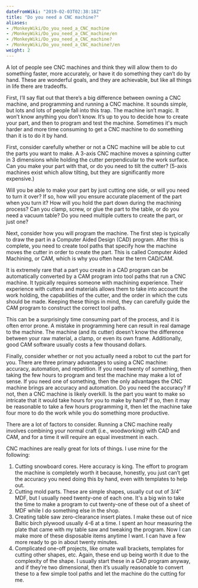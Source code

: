 ```yaml
---
dateFromWiki: "2019-02-03T02:38:18Z"
title: "Do you need a CNC machine?"
aliases:
- /MonkeyWiki/Do_you_need_a_CNC_machine
- /MonkeyWiki/Do_you_need_a_CNC_machine/en
- /MonkeyWiki/Do_you_need_a_CNC_machine?
- /MonkeyWiki/Do_you_need_a_CNC_machine?/en
weight: 2
---
```

A lot of people see CNC machines and think they will allow them to do something faster, more accurately, or have it do something they can’t do by hand. These are wonderful goals, and they are achievable, but like all things in life there are tradeoffs.
 
First, I’ll say flat out that there’s a big difference between owning a CNC machine, and programming and running a CNC machine. It sounds simple, but lots and lots of people fall into this trap. The machine isn’t magic. It won’t know anything you don’t know. It’s up to you to decide how to create your part, and then to program and test the machine. Sometimes it's much harder and more time consuming to get a CNC machine to do something than it is to do it by hand.
 
First, consider carefully whether or not a CNC machine will be able to cut the parts you want to make. A 3-axis CNC machine moves a spinning cutter in 3 dimensions while holding the cutter perpendicular to the work surface. Can you make your part with that, or do you need to tilt the cutter? (5-axis machines exist which allow tilting, but they are significantly more expensive.) 

Will you be able to make your part by just cutting one side, or will you need to turn it over? If so, how will you ensure accurate placement of the part when you turn it? How will you hold the part down during the machining process? Can you clamp, screw, or glue the part to the table, or do you need a vacuum table? Do you need multiple cutters to create the part, or just one?
 
Next, consider how you will program the machine. The first step is typically to draw the part in a Computer Aided Design (CAD) program. After this is complete, you need to create tool paths that specify how the machine moves the cutter in order to create the part. This is called Computer Aided Machining, or CAM, which is why you often hear the term CAD/CAM. 

It is extremely rare that a part you create in a CAD program can be automatically converted by a CAM program into tool paths that run a CNC machine. It typically requires someone with machining experience. Their experience with cutters and materials allows them to take into account the work holding, the capabilities of the cutter, and the order in which the cuts should be made. Keeping these things in mind, they can carefully guide the CAM program to construct the correct tool paths. 

This can be a surprisingly time consuming part of the process, and it is often error prone. A mistake in programming here can result in real damage to the machine. The machine (and its cutter) doesn’t know the difference between your raw material, a clamp, or even its own frame. Additionally, good CAM software usually costs a few thousand dollars.
 
Finally, consider whether or not you actually need a robot to cut the part for you. There are three primary advantages to using a CNC machine: accuracy, automation, and repetition. If you need twenty of something, then taking the few hours to program and test the machine may make a lot of sense. If you need one of something, then the only advantages the CNC machine brings are accuracy and automation. Do you need the accuracy? If not, then a CNC machine is likely overkill. Is the part you want to make so intricate that it would take hours for you to make by hand? If so, then it may be reasonable to take a few hours programming it, then let the machine take four more to do the work while you do something more productive.
 
There are a lot of factors to consider. Running a CNC machine really involves combining your normal craft (i.e., woodworking) with CAD and CAM, and for a time it will require an equal investment in each.
 
CNC machines are really great for lots of things. I use mine for the following:
1. Cutting snowboard cores. Here accuracy is king. The effort to program the machine is completely worth it because, honestly, you just can’t get the accuracy you need doing this by hand, even with templates to help out.
1. Cutting mold parts. These are simple shapes, usually cut out of 3/4″ MDF, but I usually need twenty-one of each one. It's a big win to take the time to make a program to cut twenty-one of these out of a sheet of MDF while I do something else in the shop.
1. Creating table saw zero-clearance insert plates. I make these out of nice Baltic birch plywood usually 4-6 at a time. I spent an hour measuring the plate that came with my table saw and tweaking the program. Now I can make more of these disposable items anytime I want. I can have a few more ready to go in about twenty minutes.
1. Complicated one-off projects, like ornate wall brackets, templates for cutting other shapes, etc. Again, these end up being worth it due to the complexity of the shape. I usually start these in a CAD program anyway, and if they’re two dimensional, then it’s usually reasonable to convert these to a few simple tool paths and let the machine do the cutting for me.




